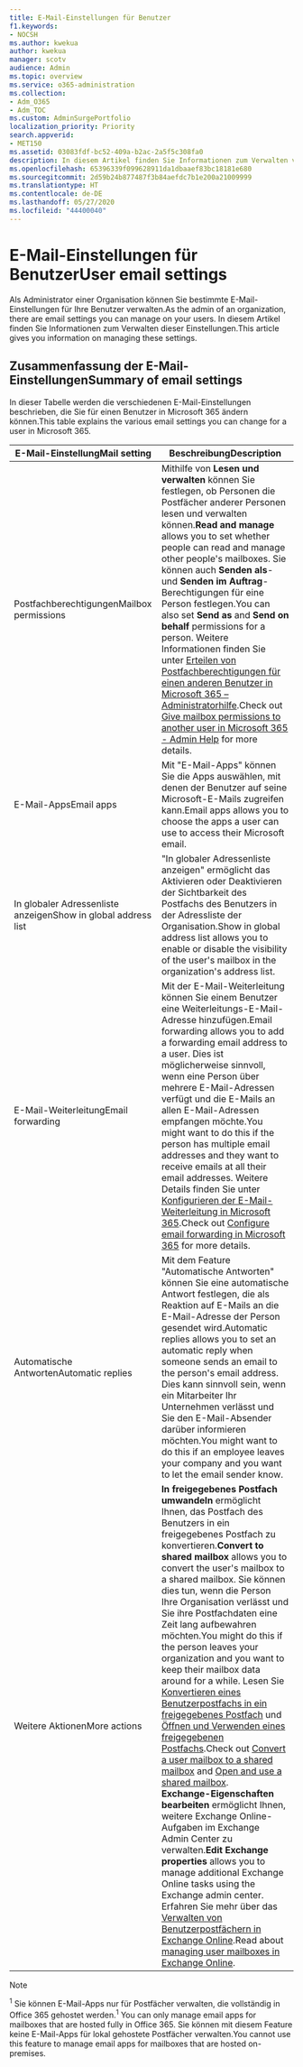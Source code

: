 ```yaml
---
title: E-Mail-Einstellungen für Benutzer
f1.keywords:
- NOCSH
ms.author: kwekua
author: kwekua
manager: scotv
audience: Admin
ms.topic: overview
ms.service: o365-administration
ms.collection:
- Adm_O365
- Adm_TOC
ms.custom: AdminSurgePortfolio
localization_priority: Priority
search.appverid:
- MET150
ms.assetid: 03083fdf-bc52-409a-b2ac-2a5f5c308fa0
description: In diesem Artikel finden Sie Informationen zum Verwalten von Einstellungen für Ihre Benutzer.
ms.openlocfilehash: 65396339f099628911da1dbaaef83bc18181e680
ms.sourcegitcommit: 2d59b24b877487f3b84aefdc7b1e200a21009999
ms.translationtype: HT
ms.contentlocale: de-DE
ms.lasthandoff: 05/27/2020
ms.locfileid: "44400040"
---
```

# <a name="user-email-settings"></a><span data-ttu-id="92b1e-103">E-Mail-Einstellungen für Benutzer</span><span class="sxs-lookup"><span data-stu-id="92b1e-103">User email settings</span></span>

<span data-ttu-id="92b1e-104">Als Administrator einer Organisation können Sie bestimmte E-Mail-Einstellungen für Ihre Benutzer verwalten.</span><span class="sxs-lookup"><span data-stu-id="92b1e-104">As the admin of an organization, there are email settings you can manage on your users.</span></span> <span data-ttu-id="92b1e-105">In diesem Artikel finden Sie Informationen zum Verwalten dieser Einstellungen.</span><span class="sxs-lookup"><span data-stu-id="92b1e-105">This article gives you information on managing these settings.</span></span>

## <a name="summary-of-email-settings"></a><span data-ttu-id="92b1e-106">Zusammenfassung der E-Mail-Einstellungen</span><span class="sxs-lookup"><span data-stu-id="92b1e-106">Summary of email settings</span></span>

<span data-ttu-id="92b1e-107">In dieser Tabelle werden die verschiedenen E-Mail-Einstellungen beschrieben, die Sie für einen Benutzer in Microsoft 365 ändern können.</span><span class="sxs-lookup"><span data-stu-id="92b1e-107">This table explains the various email settings you can change for a user in Microsoft 365.</span></span>


|<span data-ttu-id="92b1e-108">E-Mail-Einstellung</span><span class="sxs-lookup"><span data-stu-id="92b1e-108">Mail setting</span></span>|<span data-ttu-id="92b1e-109">Beschreibung</span><span class="sxs-lookup"><span data-stu-id="92b1e-109">Description</span></span>  |
|---------|---------|
|<span data-ttu-id="92b1e-110">Postfachberechtigungen</span><span class="sxs-lookup"><span data-stu-id="92b1e-110">Mailbox permissions</span></span>| <span data-ttu-id="92b1e-111">Mithilfe von **Lesen und verwalten** können Sie festlegen, ob Personen die Postfächer anderer Personen lesen und verwalten können.</span><span class="sxs-lookup"><span data-stu-id="92b1e-111">**Read and manage** allows you to set whether people can read and manage other people's mailboxes.</span></span> <span data-ttu-id="92b1e-112">Sie können auch **Senden als**- und **Senden im Auftrag**-Berechtigungen für eine Person festlegen.</span><span class="sxs-lookup"><span data-stu-id="92b1e-112">You can also set **Send as** and **Send on behalf** permissions for a person.</span></span> <span data-ttu-id="92b1e-113">Weitere Informationen finden Sie unter [Erteilen von Postfachberechtigungen für einen anderen Benutzer in Microsoft 365 – Administratorhilfe](../add-users/give-mailbox-permissions-to-another-user.md).</span><span class="sxs-lookup"><span data-stu-id="92b1e-113">Check out [Give mailbox permissions to another user in Microsoft 365 - Admin Help](../add-users/give-mailbox-permissions-to-another-user.md) for more details.</span></span> |
|<span data-ttu-id="92b1e-114">E-Mail-Apps</span><span class="sxs-lookup"><span data-stu-id="92b1e-114">Email apps</span></span>| <span data-ttu-id="92b1e-115">Mit "E-Mail-Apps" können Sie die Apps auswählen, mit denen der Benutzer auf seine Microsoft-E-Mails zugreifen kann.</span><span class="sxs-lookup"><span data-stu-id="92b1e-115">Email apps allows you to choose the apps a user can use to access their Microsoft email.</span></span> |
|<span data-ttu-id="92b1e-116">In globaler Adressenliste anzeigen</span><span class="sxs-lookup"><span data-stu-id="92b1e-116">Show in global address list</span></span>| <span data-ttu-id="92b1e-117">"In globaler Adressenliste anzeigen" ermöglicht das Aktivieren oder Deaktivieren der Sichtbarkeit des Postfachs des Benutzers in der Adressliste der Organisation.</span><span class="sxs-lookup"><span data-stu-id="92b1e-117">Show in global address list allows you to enable or disable the visibility of the user's mailbox in the organization's address list.</span></span> |
|<span data-ttu-id="92b1e-118">E-Mail-Weiterleitung</span><span class="sxs-lookup"><span data-stu-id="92b1e-118">Email forwarding</span></span>|<span data-ttu-id="92b1e-119">Mit der E-Mail-Weiterleitung können Sie einem Benutzer eine Weiterleitungs-E-Mail-Adresse hinzufügen.</span><span class="sxs-lookup"><span data-stu-id="92b1e-119">Email forwarding allows you to add a forwarding email address to a user.</span></span> <span data-ttu-id="92b1e-120">Dies ist möglicherweise sinnvoll, wenn eine Person über mehrere E-Mail-Adressen verfügt und die E-Mails an allen E-Mail-Adressen empfangen möchte.</span><span class="sxs-lookup"><span data-stu-id="92b1e-120">You might want to do this if the person has multiple email addresses and they want to receive emails at all their email addresses.</span></span> <span data-ttu-id="92b1e-121">Weitere Details finden Sie unter [Konfigurieren der E-Mail-Weiterleitung in Microsoft 365](configure-email-forwarding.md).</span><span class="sxs-lookup"><span data-stu-id="92b1e-121">Check out [Configure email forwarding in Microsoft 365](configure-email-forwarding.md) for more details.</span></span>|
|<span data-ttu-id="92b1e-122">Automatische Antworten</span><span class="sxs-lookup"><span data-stu-id="92b1e-122">Automatic replies</span></span>|<span data-ttu-id="92b1e-123">Mit dem Feature "Automatische Antworten" können Sie eine automatische Antwort festlegen, die als Reaktion auf E-Mails an die E-Mail-Adresse der Person gesendet wird.</span><span class="sxs-lookup"><span data-stu-id="92b1e-123">Automatic replies allows you to set an automatic reply when someone sends an email to the person's email address.</span></span> <span data-ttu-id="92b1e-124">Dies kann sinnvoll sein, wenn ein Mitarbeiter Ihr Unternehmen verlässt und Sie den E-Mail-Absender darüber informieren möchten.</span><span class="sxs-lookup"><span data-stu-id="92b1e-124">You might want to do this if an employee leaves your company and you want to let the email sender know.</span></span>|
|<span data-ttu-id="92b1e-125">Weitere Aktionen</span><span class="sxs-lookup"><span data-stu-id="92b1e-125">More actions</span></span>| <span data-ttu-id="92b1e-126">**In freigegebenes Postfach umwandeln** ermöglicht Ihnen, das Postfach des Benutzers in ein freigegebenes Postfach zu konvertieren.</span><span class="sxs-lookup"><span data-stu-id="92b1e-126">**Convert to shared mailbox** allows you to convert the user's mailbox to a shared mailbox.</span></span> <span data-ttu-id="92b1e-127">Sie können dies tun, wenn die Person Ihre Organisation verlässt und Sie ihre Postfachdaten eine Zeit lang aufbewahren möchten.</span><span class="sxs-lookup"><span data-stu-id="92b1e-127">You might do this if the person leaves your organization and you want to keep their mailbox data around for a while.</span></span> <span data-ttu-id="92b1e-128">Lesen Sie [Konvertieren eines Benutzerpostfachs in ein freigegebenes Postfach](convert-user-mailbox-to-shared-mailbox.md) und [Öffnen und Verwenden eines freigegebenen Postfachs](https://support.office.com/article/open-and-use-a-shared-mailbox-in-outlook-d94a8e9e-21f1-4240-808b-de9c9c088afd).</span><span class="sxs-lookup"><span data-stu-id="92b1e-128">Check out [Convert a user mailbox to a shared mailbox](convert-user-mailbox-to-shared-mailbox.md) and [Open and use a shared mailbox](https://support.office.com/article/open-and-use-a-shared-mailbox-in-outlook-d94a8e9e-21f1-4240-808b-de9c9c088afd).</span></span></br><span data-ttu-id="92b1e-129">**Exchange-Eigenschaften bearbeiten** ermöglicht Ihnen, weitere Exchange Online-Aufgaben im Exchange Admin Center zu verwalten.</span><span class="sxs-lookup"><span data-stu-id="92b1e-129">**Edit Exchange properties** allows you to manage additional Exchange Online tasks using the Exchange admin center.</span></span> <span data-ttu-id="92b1e-130">Erfahren Sie mehr über das [Verwalten von Benutzerpostfächern in Exchange Online](https://docs.microsoft.com/exchange/recipients-in-exchange-online/manage-user-mailboxes/manage-user-mailboxes).</span><span class="sxs-lookup"><span data-stu-id="92b1e-130">Read about [managing user mailboxes in Exchange Online](https://docs.microsoft.com/exchange/recipients-in-exchange-online/manage-user-mailboxes/manage-user-mailboxes).</span></span>|

> [!NOTE]
>
> <span data-ttu-id="92b1e-131"><sup>1</sup> Sie können E-Mail-Apps nur für Postfächer verwalten, die vollständig in Office 365 gehostet werden.</span><span class="sxs-lookup"><span data-stu-id="92b1e-131"><sup>1</sup> You can only manage email apps for mailboxes that are hosted fully in Office 365.</span></span> <span data-ttu-id="92b1e-132">Sie können mit diesem Feature keine E-Mail-Apps für lokal gehostete Postfächer verwalten.</span><span class="sxs-lookup"><span data-stu-id="92b1e-132">You cannot use this feature to manage email apps for mailboxes that are hosted on-premises.</span></span>
